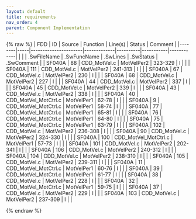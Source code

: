 ```yaml
---
layout: default
title: requirements
nav_order: 4
parent: Component Implementation
---
```

{% raw %}
| FDD    | ID  | Source               | Function    | Line(s)  | Status    | Comment    |
|--------|-----|----------------------|-------------|----------|-----------|------------|
|        |     | .SwFileName          | .SwFuncName | .SwLines | .SwStatus | .SwComment |
| SF040A | 88  | CDD_MotVel.c         | MotVelPer2  | 323-329  | I         |            |
| SF040A | 111 | CDD_MotVel.c         | MotVelPer2  | 241-313  | I         |            |
| SF040A | 67  | CDD_MotVel.c         | MotVelPer2  | 230      | I         |            |
| SF040A | 68  | CDD_MotVel.c         | MotVelPer2  | 227      | I         |            |
| SF040A | 44  | CDD_MotVel.c         | MotVelPer2  | 337      | I         |            |
| SF040A | 45  | CDD_MotVel.c         | MotVelPer2  | 339      | I         |            |
| SF040A | 43  | CDD_MotVel.c         | MotVelPer2  | 338      | I         |            |
| SF040A | 40  | CDD_MotVel_MotCtrl.c | MotVelPer1  | 62-78    | I         |            |
| SF040A | 9   | CDD_MotVel_MotCtrl.c | MotVelPer1  | 58-74    | I         |            |
| SF040A | 77  | CDD_MotVel_MotCtrl.c | MotVelPer1  | 65-81    | I         |            |
| SF040A | 76  | CDD_MotVel_MotCtrl.c | MotVelPer1  | 64-80    | I         |            |
| SF040A | 75  | CDD_MotVel_MotCtrl.c | MotVelPer1  | 63-79    | I         |            |
| SF040A | 102 | CDD_MotVel.c         | MotVelPer2  | 236-308  | I         |            |
| SF040A | 90  | CDD_MotVel.c         | MotVelPer2  | 324-330  | I         |            |
| SF040A | 100 | CDD_MotVel_MotCtrl.c | MotVelPer1  | 57-73    | I         |            |
| SF040A | 101 | CDD_MotVel.c         | MotVelPer2  | 202-341  | I         |            |
| SF040A | 106 | CDD_MotVel.c         | MotVelPer2  | 240-312  | I         |            |
| SF040A | 104 | CDD_MotVel.c         | MotVelPer2  | 238-310  | I         |            |
| SF040A | 105 | CDD_MotVel.c         | MotVelPer2  | 239-311  | I         |            |
| SF040A | 11  | CDD_MotVel_MotCtrl.c | MotVelPer1  | 60-76    | I         |            |
| SF040A | 39  | CDD_MotVel_MotCtrl.c | MotVelPer1  | 61-77    | I         |            |
| SF040A | 38  | CDD_MotVel.c         | MotVelPer2  | 228      | I         |            |
| SF040A | 32  | CDD_MotVel_MotCtrl.c | MotVelPer1  | 59-75    | I         |            |
| SF040A | 37  | CDD_MotVel.c         | MotVelPer2  | 229      | I         |            |
| SF040A | 103 | CDD_MotVel.c         | MotVelPer2  | 237-309  | I         |            |

{% endraw %}